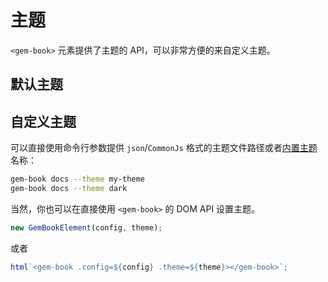 # 主题

`<gem-book>` 元素提供了主题的 API，可以非常方便的来自定义主题。

## 默认主题

<gbp-raw src="/src/element/helper/default-theme.ts"></gbp-raw>

## 自定义主题

可以直接使用命令行参数提供 `json`/`CommonJs` 格式的主题文件路径或者[内置主题](https://github.com/mantou132/gem-book/tree/master/themes)名称：

```bash
gem-book docs --theme my-theme
gem-book docs --theme dark
```

当然，你也可以在直接使用 `<gem-book>` 的 DOM API 设置主题。

```js
new GemBookElement(config, theme);
```

或者

```js
html`<gem-book .config=${config} .theme=${theme}></gem-book>`;
```
